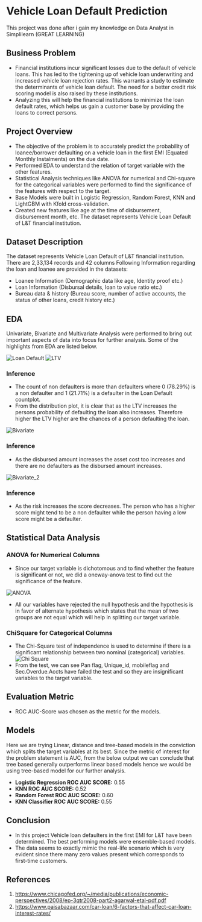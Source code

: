 # Vehicle Loan Default Prediction
This  project was done after i gain my knowledge on Data Analyst in Simplilearn (GREAT LEARNING)

## Business Problem
- Financial institutions incur significant losses due to the default of vehicle loans. This has led to the tightening up of vehicle loan underwriting and increased vehicle loan rejection rates. This warrants a study to estimate the determinants of vehicle loan default. The need for a better credit risk scoring model is also raised by these institutions.
- Analyzing this will help the financial institutions to minimize the loan default rates, which helps us gain a customer base by providing the loans to correct persons.  

## Project Overview
- The objective of the problem is to accurately predict the probability of loanee/borrower defaulting on a vehicle loan in the first EMI (Equated Monthly Instalments) on the due date.
- Performed EDA to understand the relation of target variable with the other features.
- Statistical Analysis techniques like ANOVA for numerical and Chi-square for the categorical variables were performed to find the significance of the features with respect to the target.
- Base Models were built in Logistic Regression, Random Forest, KNN and LightGBM with Kfold cross-validation.
- Created new features like age at the time of disbursement, disbursement month, etc.
The dataset represents Vehicle Loan Default of L&T financial institution. 

## Dataset Description
The dataset represents Vehicle Loan Default of L&T financial institution. There are 2,33,134 records and 42 columns
Following Information regarding the loan and loanee are provided in the datasets:
- Loanee Information (Demographic data like age, Identity proof etc.)
- Loan Information (Disbursal details, loan to value ratio etc.)
- Bureau data & history (Bureau score, number of active accounts, the status of other loans, credit history etc.)

## EDA
Univariate, Bivariate and Multivariate Analysis were performed to bring out important aspects of data into focus for further analysis. Some of the highlights from EDA are listed below.

![Loan Default](/Images/loan_default1.PNG "Loan Default")
![LTV](/Images/LTV_with_target.PNG "LTV")
### Inference
- The count of non defaulters is more than defaulters where 0 (78.29%) is a non defaulter and 1 (21.71%) is a defaulter in the Loan Default countplot.
- From the distribution plot, it is clear that as the LTV increases the persons probability of defaulting the loan also increases. 
Therefore higher the LTV higher are the chances of a person defaulting the loan.


![Bivariate](/Images/Bivariate_Analysis.png "Bivariate Analysis between Disbursed Amount and Asset Cost")

### Inference 
- As the disbursed amount increases the asset cost too increases and there are no defaulters as the disbursed amount increases. 

![Bivariate_2](/Images/Bivariate_CNS.PNG "Bivariate Analysis between CNS Score and CNS Score Description")
### Inference 
- As the risk increases the score decreases. The person who has a higher score might tend to be a non defaulter while the person having a low score might be a defaulter.

## Statistical Data Analysis
### ANOVA for Numerical Columns
- Since our target variable is dichotomous and to find whether the feature is significant or not, we did a oneway-anova test to find out the significance of the feature.

![ANOVA](/Images/oneway_anova.PNG "ANOVA Test")
- All our variables have rejected the null hypothesis and the hypothesis is in favor of alternate hypothesis which states that the mean of two groups are not equal which will help in splitting our target variable. 

### ChiSquare for Categorical Columns
- The Chi-Square test of independence is used to determine if there is a significant relationship between two nominal (categorical) variables.
![Chi Square](/Images/chisquare.PNG "Chi Square Test")
- From the test, we can see Pan flag, Unique_id, mobileflag and Sec.Overdue.Accts have failed the test and so they are insignificant variables to the target variable.

## Evaluation Metric
- ROC AUC-Score was chosen as the metric for the models.

## Models
Here we are trying Linear, distance and tree-based models in the conviction which splits the target variables at its best. Since the metric of interest for the problem statement is AUC, from the below output we can conclude that tree based generally outperforms linear based models hence we would be using tree-based model for our further analysis.
- **Logistic Regression ROC AUC SCORE:** 0.55
- **KNN ROC AUC SCORE:** 0.52
- **Random Forest ROC AUC SCORE:** 0.60
- **KNN Classifier ROC AUC SCORE:** 0.55

<!-- ## Final Model
By comparing ROC and Accuracy score results of models and then we choose the best model as LightGBM, having the best evaluation scores.

![LightGBM](/Images/Lgbm.PNG "Score for LGBM") -->

## Conclusion
- In this project Vehicle loan defaulters in the first EMI for L&T have been determined. The best performing models were ensemble-based models.
- The data seems to exactly mimic the real-life scenario which is very evident since there many zero values present which corresponds to first-time customers.

## References
1. https://www.chicagofed.org/~/media/publications/economic-perspectives/2008/ep-3qtr2008-part2-agarwal-etal-pdf.pdf 
2. https://www.paisabazaar.com/car-loan/6-factors-that-affect-car-loan-interest-rates/

